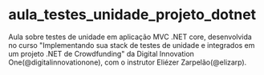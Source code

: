 # aula_testes_unidade_projeto_dotnet
Aula sobre testes de unidade em aplicação MVC .NET core, desenvolvida no curso "Implementando sua stack de testes de unidade e integrados em um projeto .NET de Crowdfunding" da Digital Innovation One(@digitalinnovationone), com o instrutor Eliézer Zarpelão(@elizarp).
